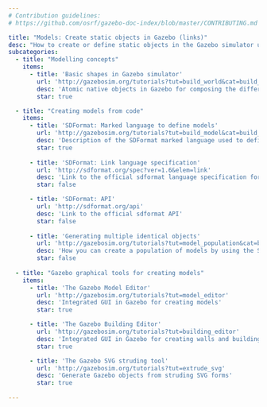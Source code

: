```yaml
---
# Contribution guidelines:
# https://github.com/osrf/gazebo-doc-index/blob/master/CONTRIBUTING.md 

title: "Models: Create static objects in Gazebo (links)"
desc: "How to create or define static objects in the Gazebo simulator using different approaches (GUI, code, ...) and tools."
subcategories: 
  - title: "Modelling concepts"
    items: 
      - title: 'Basic shapes in Gazebo simulator'
        url: 'http://gazebosim.org/tutorials?tut=build_world&cat=build_world#AddingSimpleShapes'
        desc: 'Atomic native objects in Gazebo for composing the different robot parts'
        star: true

  - title: "Creating models from code"
    items: 
      - title: 'SDFormat: Marked language to define models'
        url: 'http://gazebosim.org/tutorials?tut=build_model&cat=build_robot'
        desc: 'Description of the SDFormat marked language used to define objects and robots in Gazebo.'
        star: true
        
      - title: 'SDFormat: Link language specification'
        url: 'http://sdformat.org/spec?ver=1.6&elem=link'
        desc: 'Link to the official sdformat language specification for static parts (links)'
        star: false

      - title: 'SDFormat: API'
        url: 'http://sdformat.org/api'
        desc: 'Link to the official sdformat API'
        star: false
        
      - title: 'Generating multiple identical objects'
        url: 'http://gazebosim.org/tutorials?tut=model_population&cat=build_world'
        desc: 'How you can create a population of models by using the SDF'
        star: false
  
  - title: "Gazebo graphical tools for creating models"
    items: 
      - title: 'The Gazebo Model Editor'
        url: 'http://gazebosim.org/tutorials?tut=model_editor'
        desc: 'Integrated GUI in Gazebo for creating models'
        star: true

      - title: 'The Gazebo Building Editor'
        url: 'http://gazebosim.org/tutorials?tut=building_editor'
        desc: 'Integrated GUI in Gazebo for creating walls and buildings'
        star: true

      - title: 'The Gazebo SVG struding tool'
        url: 'http://gazebosim.org/tutorials?tut=extrude_svg'
        desc: 'Generate Gazebo objects from struding SVG forms'
        star: true
        
---
```

